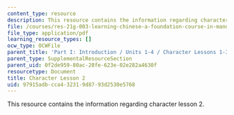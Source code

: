 ```yaml
---
content_type: resource
description: This resource contains the information regarding character lesson 2.
file: /courses/res-21g-003-learning-chinese-a-foundation-course-in-mandarin-spring-2011/97915adbcca432319d8793d2530e5768_MITRES_21G_003S11_char02.pdf
file_type: application/pdf
learning_resource_types: []
ocw_type: OCWFile
parent_title: 'Part I: Introduction / Units 1-4 / Character Lessons 1-3'
parent_type: SupplementalResourceSection
parent_uid: 0f2de959-80ac-28fe-623e-02e282a4630f
resourcetype: Document
title: Character Lesson 2
uid: 97915adb-cca4-3231-9d87-93d2530e5768
---
```

This resource contains the information regarding character lesson 2.

